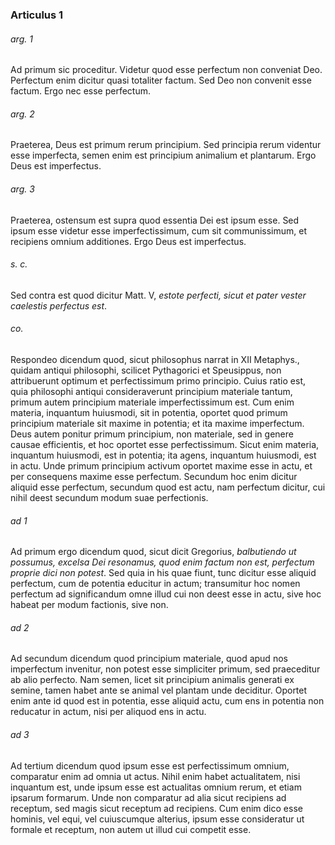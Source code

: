 ### Articulus 1

###### arg. 1
Ad primum sic proceditur. Videtur quod esse perfectum non conveniat Deo. Perfectum enim dicitur quasi totaliter factum. Sed Deo non convenit esse factum. Ergo nec esse perfectum.

###### arg. 2
Praeterea, Deus est primum rerum principium. Sed principia rerum videntur esse imperfecta, semen enim est principium animalium et plantarum. Ergo Deus est imperfectus.

###### arg. 3
Praeterea, ostensum est supra quod essentia Dei est ipsum esse. Sed ipsum esse videtur esse imperfectissimum, cum sit communissimum, et recipiens omnium additiones. Ergo Deus est imperfectus.

###### s. c.
Sed contra est quod dicitur Matt. V, *estote perfecti, sicut et pater vester caelestis perfectus est*.

###### co.
Respondeo dicendum quod, sicut philosophus narrat in XII Metaphys., quidam antiqui philosophi, scilicet Pythagorici et Speusippus, non attribuerunt optimum et perfectissimum primo principio. Cuius ratio est, quia philosophi antiqui consideraverunt principium materiale tantum, primum autem principium materiale imperfectissimum est. Cum enim materia, inquantum huiusmodi, sit in potentia, oportet quod primum principium materiale sit maxime in potentia; et ita maxime imperfectum. Deus autem ponitur primum principium, non materiale, sed in genere causae efficientis, et hoc oportet esse perfectissimum. Sicut enim materia, inquantum huiusmodi, est in potentia; ita agens, inquantum huiusmodi, est in actu. Unde primum principium activum oportet maxime esse in actu, et per consequens maxime esse perfectum. Secundum hoc enim dicitur aliquid esse perfectum, secundum quod est actu, nam perfectum dicitur, cui nihil deest secundum modum suae perfectionis.

###### ad 1
Ad primum ergo dicendum quod, sicut dicit Gregorius, *balbutiendo ut possumus, excelsa Dei resonamus, quod enim factum non est, perfectum proprie dici non potest*. Sed quia in his quae fiunt, tunc dicitur esse aliquid perfectum, cum de potentia educitur in actum; transumitur hoc nomen perfectum ad significandum omne illud cui non deest esse in actu, sive hoc habeat per modum factionis, sive non.

###### ad 2
Ad secundum dicendum quod principium materiale, quod apud nos imperfectum invenitur, non potest esse simpliciter primum, sed praeceditur ab alio perfecto. Nam semen, licet sit principium animalis generati ex semine, tamen habet ante se animal vel plantam unde deciditur. Oportet enim ante id quod est in potentia, esse aliquid actu, cum ens in potentia non reducatur in actum, nisi per aliquod ens in actu.

###### ad 3
Ad tertium dicendum quod ipsum esse est perfectissimum omnium, comparatur enim ad omnia ut actus. Nihil enim habet actualitatem, nisi inquantum est, unde ipsum esse est actualitas omnium rerum, et etiam ipsarum formarum. Unde non comparatur ad alia sicut recipiens ad receptum, sed magis sicut receptum ad recipiens. Cum enim dico esse hominis, vel equi, vel cuiuscumque alterius, ipsum esse consideratur ut formale et receptum, non autem ut illud cui competit esse.

